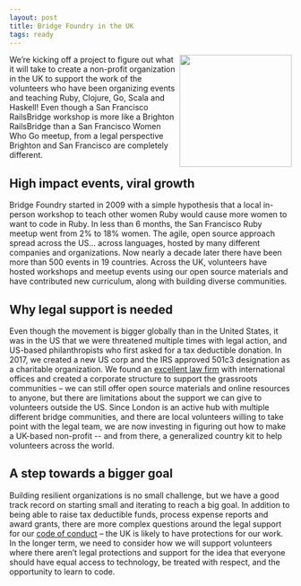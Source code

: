 ```yaml
---
layout: post
title: Bridge Foundry in the UK
tags: ready
---
```

<img src="{{ site.github.url }}/images/blog/2019-05-11-uk-bridge-foundry/uk_outline.svg" height="200" style="float:right" />
We’re kicking off a project to figure out what it will take to create a
non-profit organization in the UK to support the work of the volunteers who have
been organizing events and teaching Ruby, Clojure, Go, Scala and Haskell! Even
though a San Francisco RailsBridge workshop is more like a Brighton RailsBridge
than a San Francisco Women Who Go meetup, from a legal perspective Brighton and
San Francisco are completely different.
<!--more-->

## High impact events, viral growth
Bridge Foundry started in 2009 with a simple hypothesis that a local in-person
workshop to teach other women Ruby would cause more women to want to code in
Ruby. In less than 6 months, the San Francisco Ruby meetup went from 2% to 18%
women. The agile, open source approach spread across the US… across languages,
hosted by many different companies and organizations. Now nearly a decade later
there have been more than 500 events in 19 countries. Across the UK, volunteers
have hosted workshops and meetup events using our open source materials and have
contributed new curriculum, along with building diverse communities.

## Why legal support is needed
Even though the movement is bigger globally than in the United States, it was in
the US that we were threatened multiple times with legal action, and US-based
philanthropists who first asked for a tax deductible donation. In 2017, we
created a new US corp and the IRS approved 501c3 designation as a charitable
organization. We found an [excellent law firm](https://www.nixonpeabody.com)
with international offices and created a corporate structure to support the
grassroots communities – we can still offer open source materials and online
resources to anyone, but there are limitations about the support we can give to
volunteers outside the US. Since London is an active hub with multiple different
bridge communities, and there are local volunteers willing to take point with
the legal team, we are now investing in figuring out how to make a UK-based
non-profit -- and from there, a generalized country kit to help volunteers
across the world.

## A step towards a bigger goal
Building resilient organizations is no small challenge, but we have a good track
record on starting small and iterating to reach a big goal. In addition to being
able to raise tax deductible funds, process expense reports and award grants,
there are more complex questions around the legal support for our [code of
conduct](http://bridgefoundry.org/code-of-conduct) – the UK is likely to have
protections for our work. In the longer term, we need to consider how we will
support volunteers where there aren’t legal protections and support for the idea
that everyone should have equal access to technology, be treated with respect,
and the opportunity to learn to code.
